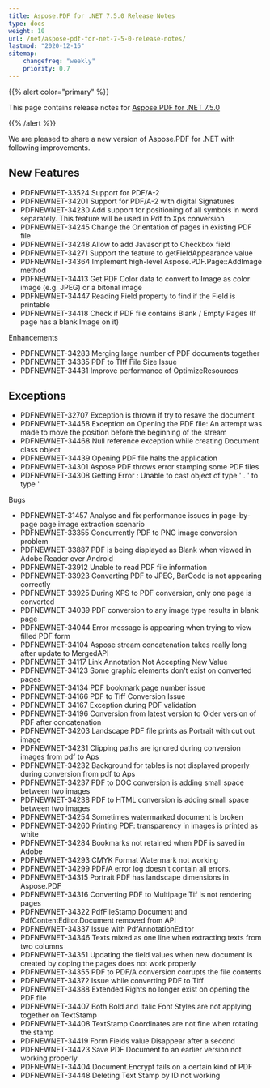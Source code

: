```yaml
---
title: Aspose.PDF for .NET 7.5.0 Release Notes
type: docs
weight: 10
url: /net/aspose-pdf-for-net-7-5-0-release-notes/
lastmod: "2020-12-16"
sitemap:
    changefreq: "weekly"
    priority: 0.7
---
```


{{% alert color="primary" %}} 

This page contains release notes for [Aspose.PDF for .NET 7.5.0](http://www.aspose.com/downloads/pdf/net/new-releases/aspose.pdf-for-.net-7.5.0/)

{{% /alert %}} 

We are pleased to share a new version of Aspose.PDF for .NET with following improvements.
## **New Features**
- PDFNEWNET-33524 Support for PDF/A-2
- PDFNEWNET-34201 Support for PDF/A-2 with digital Signatures
- PDFNEWNET-34230 Add support for positioning of all symbols in word separately. This feature will be used in Pdf to Xps conversion
- PDFNEWNET-34245 Change the Orientation of pages in existing PDF file
- PDFNEWNET-34248 Allow to add Javascript to Checkbox field
- PDFNEWNET-34271 Support the feature to getFieldAppearance value
- PDFNEWNET-34364 Implement high-level Aspose.PDF.Page::AddImage method
- PDFNEWNET-34413 Get PDF Color data to convert to Image as color image (e.g. JPEG) or a bitonal image
- PDFNEWNET-34447 Reading Field property to find if the Field is printable
- PDFNEWNET-34418 Check if PDF file contains Blank / Empty Pages (If page has a blank Image on it)

Enhancements

- PDFNEWNET-34283 Merging large number of PDF documents together
- PDFNEWNET-34335 PDF to TIff File Size Issue
- PDFNEWNET-34431 Improve performance of OptimizeResources
## **Exceptions**
- PDFNEWNET-32707 Exception is thrown if try to resave the document
- PDFNEWNET-34458 Exception on Opening the PDF file: An attempt was made to move the position before the beginning of the stream
- PDFNEWNET-34468 Null reference exception while creating Document class object
- PDFNEWNET-34439 Opening PDF file halts the application
- PDFNEWNET-34301 Aspose PDF throws error stamping some PDF files
- PDFNEWNET-34308 Getting Error : Unable to cast object of type ' . ' to type '

Bugs

- PDFNEWNET-31457 Analyse and fix performance issues in page-by-page page image extraction scenario
- PDFNEWNET-33355 Concurrently PDF to PNG image conversion problem
- PDFNEWNET-33887 PDF is being displayed as Blank when viewed in Adobe Reader over Android
- PDFNEWNET-33912 Unable to read PDF file information
- PDFNEWNET-33923 Converting PDF to JPEG, BarCode is not appearing correctly
- PDFNEWNET-33925 During XPS to PDF conversion, only one page is converted
- PDFNEWNET-34039 PDF conversion to any image type results in blank page
- PDFNEWNET-34044 Error message is appearing when trying to view filled PDF form
- PDFNEWNET-34104 Aspose stream concatenation takes really long after update to MergedAPI
- PDFNEWNET-34117 Link Annotation Not Accepting New Value
- PDFNEWNET-34123 Some graphic elements don't exist on converted pages
- PDFNEWNET-34134 PDF bookmark page number issue
- PDFNEWNET-34166 PDF to Tiff Conversion Issue
- PDFNEWNET-34167 Exception during PDF validation
- PDFNEWNET-34196 Conversion from latest version to Older version of PDF after concatenation
- PDFNEWNET-34203 Landscape PDF file prints as Portrait with cut out image
- PDFNEWNET-34231 Clipping paths are ignored during conversion images from pdf to Aps
- PDFNEWNET-34232 Background for tables is not displayed properly during conversion from pdf to Aps
- PDFNEWNET-34237 PDF to DOC conversion is adding small space between two images
- PDFNEWNET-34238 PDF to HTML conversion is adding small space between two images
- PDFNEWNET-34254 Sometimes watermarked document is broken
- PDFNEWNET-34260 Printing PDF: transparency in images is printed as white
- PDFNEWNET-34284 Bookmarks not retained when PDF is saved in Adobe
- PDFNEWNET-34293 CMYK Format Watermark not working
- PDFNEWNET-34299 PDF/A error log doesn't contain all errors.
- PDFNEWNET-34315 Portrait PDF has landscape dimensions in Aspose.PDF
- PDFNEWNET-34316 Converting PDF to Multipage Tif is not rendering pages
- PDFNEWNET-34322 PdfFileStamp.Document and PdfContentEditor.Document removed from API
- PDFNEWNET-34337 Issue with PdfAnnotationEditor
- PDFNEWNET-34346 Texts mixed as one line when extracting texts from two columns
- PDFNEWNET-34351 Updating the field values when new document is created by coping the pages does not work properly
- PDFNEWNET-34355 PDF to PDF/A conversion corrupts the file contents
- PDFNEWNET-34372 Issue while converting PDF to Tiff
- PDFNEWNET-34388 Extended Rights no longer exist on opening the PDF file
- PDFNEWNET-34407 Both Bold and Italic Font Styles are not applying together on TextStamp
- PDFNEWNET-34408 TextStamp Coordinates are not fine when rotating the stamp
- PDFNEWNET-34419 Form Fields value Disappear after a second
- PDFNEWNET-34423 Save PDF Document to an earlier version not working properly
- PDFNEWNET-34404 Document.Encrypt fails on a certain kind of PDF
- PDFNEWNET-34448 Deleting Text Stamp by ID not working
